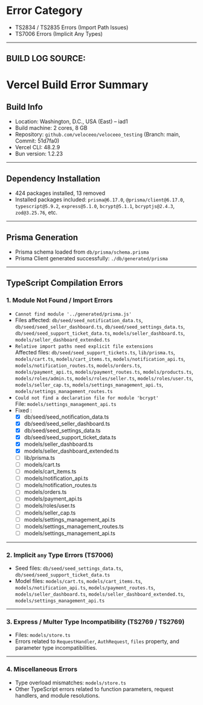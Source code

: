 # Error Category
- TS2834 / TS2835 Errors (Import Path Issues)
- TS7006 Errors (Implicit Any Types)
------------------------------------
## BUILD LOG SOURCE:
# Vercel Build Error Summary

## Build Info
- Location: Washington, D.C., USA (East) – iad1
- Build machine: 2 cores, 8 GB
- Repository: `github.com/veloceeo/veloceeo_testing` (Branch: main, Commit: 51d7fa0)
- Vercel CLI: 48.2.9
- Bun version: 1.2.23

---

## Dependency Installation
- 424 packages installed, 13 removed
- Installed packages included: `prisma@6.17.0`, `@prisma/client@6.17.0`, `typescript@5.9.2`, `express@5.1.0`, `bcrypt@5.1.1`, `bcryptjs@2.4.3`, `zod@3.25.76`, etc.

---

## Prisma Generation
- Prisma schema loaded from `db/prisma/schema.prisma`
- Prisma Client generated successfully: `./db/generated/prisma`

---

## TypeScript Compilation Errors

### 1. Module Not Found / Import Errors
- `Cannot find module '../generated/prisma.js'`  
- Files affected: `db/seed/seed_notification_data.ts`, `db/seed/seed_seller_dashboard.ts`, `db/seed/seed_settings_data.ts`, `db/seed/seed_support_ticket_data.ts`, `models/seller_dashboard.ts`, `models/seller_dashboard_extended.ts`
- `Relative import paths need explicit file extensions`  
  Affected files: `db/seed/seed_support_tickets.ts`, `lib/prisma.ts`, `models/cart.ts`, `models/cart_items.ts`, `models/notification_api.ts`, `models/notification_routes.ts`, `models/orders.ts`, `models/payment_api.ts`, `models/payment_routes.ts`, `models/products.ts`, `models/roles/admin.ts`, `models/roles/seller.ts`, `models/roles/user.ts`, `models/seller_cap.ts`, `models/settings_management_api.ts`, `models/settings_management_routes.ts`
- `Could not find a declaration file for module 'bcrypt'`  
  File: `models/settings_management_api.ts`
- Fixed :
  - [x] db/seed/seed_notification_data.ts
  - [x] db/seed/seed_seller_dashboard.ts
  - [x] db/seed/seed_settings_data.ts
  - [x] db/seed/seed_support_ticket_data.ts
  - [x] models/seller_dashboard.ts
  - [x] models/seller_dashboard_extended.ts
  - [ ] lib/prisma.ts
  - [ ] models/cart.ts
  - [ ] models/cart_items.ts
  - [ ] models/notification_api.ts
  - [ ] models/notification_routes.ts
  - [ ] models/orders.ts
  - [ ] models/payment_api.ts
  - [ ] models/roles/user.ts
  - [ ] models/seller_cap.ts
  - [ ] models/settings_management_api.ts
  - [ ] models/settings_management_routes.ts
  - [ ] models/settings_management_api.ts

---

### 2. Implicit `any` Type Errors (TS7006)
- Seed files: `db/seed/seed_settings_data.ts`, `db/seed/seed_support_ticket_data.ts`
- Model files: `models/cart.ts`, `models/cart_items.ts`, `models/notification_api.ts`, `models/payment_routes.ts`, `models/seller_dashboard.ts`, `models/seller_dashboard_extended.ts`, `models/settings_management_api.ts`

---

### 3. Express / Multer Type Incompatibility (TS2769 / TS2769)
- Files: `models/store.ts`
- Errors related to `RequestHandler`, `AuthRequest`, `files` property, and parameter type incompatibilities.

---

### 4. Miscellaneous Errors
- Type overload mismatches: `models/store.ts`  
- Other TypeScript errors related to function parameters, request handlers, and module resolutions.





